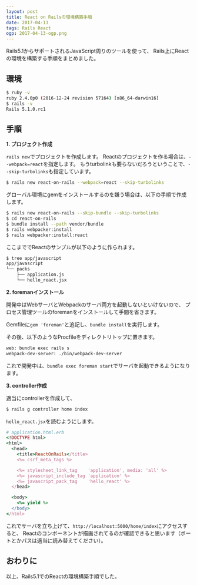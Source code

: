 ```yaml
---
layout: post
title: React on Railsの環境構築手順
date: 2017-04-13
tags: Rails React
ogp: 2017-04-13-ogp.png
---
```


Rails5.1からサポートされるJavaScript周りのツールを使って、
Rails上にReactの環境を構築する手順をまとめました。

## **環境**

```sh
$ ruby -v
ruby 2.4.0p0 (2016-12-24 revision 57164) [x86_64-darwin16]
$ rails -v
Rails 5.1.0.rc1
```

## **手順**

**1. プロジェクト作成**

`rails new`でプロジェクトを作成します。
Reactのプロジェクトを作る場合は、`--webpack=react`を指定します。
もうturbolinkも要らないだろうということで、`--skip-turbolinks`も指定しています。

```sh
$ rails new react-on-rails --webpack=react --skip-turbolinks
```

グローバル環境にgemをインストールするのを嫌う場合は、以下の手順で作成します。

```sh
$ rails new react-on-rails --skip-bundle --skip-turbolinks
$ cd react-on-rails
$ bundle install --path vendor/bundle
$ rails webpacker:install
$ rails webpacker:install:react
```

ここまででReactのサンプルが以下のように作られます。

```sh
$ tree app/javascript
app/javascript
└── packs
    ├── application.js
    └── hello_react.jsx
```

**2. foremanインストール**

開発中はWebサーバとWebpackのサーバ両方を起動しないといけないので、
プロセス管理ツールのforemanをインストールして手間を省きます。

Gemfileに`gem 'foreman'`と追記し、`bundle install`を実行します。

その後、以下のようなProcfileをディレクトリトップに置きます。

```sh
web: bundle exec rails s
webpack-dev-server: ./bin/webpack-dev-server
```

これで開発中は、`bundle exec foreman start`でサーバを起動できるようになります。

**3. controller作成**

適当にcontrollerを作成して、

```sh
$ rails g controller home index
```

`hello_react.jsx`を読むようにします。

```rb
# application.html.erb
<!DOCTYPE html>
<html>
  <head>
    <title>ReactOnRails</title>
    <%= csrf_meta_tags %>

    <%= stylesheet_link_tag    'application', media: 'all' %>
    <%= javascript_include_tag 'application' %>
    <%= javascript_pack_tag    'hello_react' %>
  </head>

  <body>
    <%= yield %>
  </body>
</html>
```

これでサーバを立ち上げて、`http://localhost:5000/home/index`にアクセスすると、
Reactのコンポーネントが描画されてるのが確認できると思います（ポートとかパスは適当に読み替えてください）。

## **おわりに**

以上、Rails5.1でのReactの環境構築手順でした。
